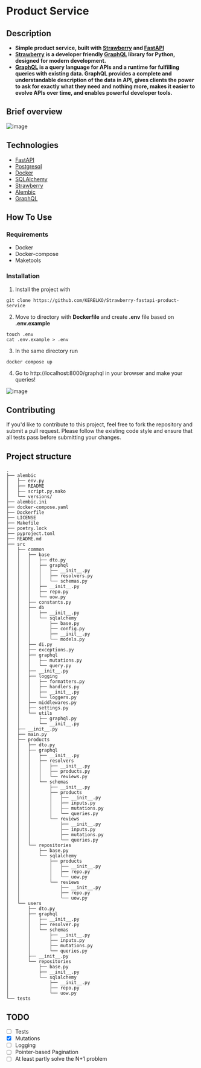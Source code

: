 # Product Service

## Description
- __Simple product service, built with [Strawberry](https://strawberry.rocks/) and [FastAPI](https://fastapi.tiangolo.com/)__  
- __[Strawberry](https://strawberry.rocks/) is a developer friendly [GraphQL](https://graphql.org/) library for Python, designed for modern development.__  
- __[GraphQL](https://graphql.org/) is a query language for APIs and a runtime for fulfilling queries with existing data. GraphQL provides a complete and understandable description of the data in API, gives clients the power to ask for exactly what they need and nothing more, makes it easier to evolve APIs over time, and enables powerful developer tools.__

## Brief overview

![image](https://github.com/KERELKO/Strawberry-fastapi-product-service/assets/89779202/493f4c2e-25ed-462d-b018-822fd7e03169)

## Technologies
- [FastAPI](https://fastapi.tiangolo.com/)
- [Postgresql](https://www.postgresql.org/)
- [Docker](https://www.docker.com/)
- [SQLAlchemy](https://www.sqlalchemy.org/)
- [Strawberry](https://strawberry.rocks/)
- [Alembic](https://alembic.sqlalchemy.org/en/latest/)
- [GraphQL](https://graphql.org/)

## How To Use
### Requirements
- Docker
- Docker-compose
- Maketools
### Installation
1. Install the project with
```
git clone https://github.com/KERELKO/Strawberry-fastapi-product-service
```
2. Move to directory with __Dockerfile__ and create **.env** file based on **.env.example**
```
touch .env
cat .env.example > .env
```
3. In the same directory run
```
docker compose up
```
4. Go to http://localhost:8000/graphql in your browser and make your queries!

![image](https://github.com/KERELKO/Fastapi-Graphql-product-service/assets/89779202/0546bd5c-2e63-4995-a77f-e776faf8ba6f)

## Contributing

If you'd like to contribute to this project, feel free to fork the repository and submit a pull request. Please follow the existing code style and ensure that all tests pass before submitting your changes.

## Project structure
```
.
├── alembic
│   ├── env.py
│   ├── README
│   ├── script.py.mako
│   └── versions/
├── alembic.ini
├── docker-compose.yaml
├── Dockerfile
├── LICENSE
├── Makefile
├── poetry.lock
├── pyproject.toml
├── README.md
├── src
│   ├── common
│   │   ├── base
│   │   │   ├── dto.py
│   │   │   ├── graphql
│   │   │   │   ├── __init__.py
│   │   │   │   ├── resolvers.py
│   │   │   │   └── schemas.py
│   │   │   ├── __init__.py
│   │   │   ├── repo.py
│   │   │   └── uow.py
│   │   ├── constants.py
│   │   ├── db
│   │   │   ├── __init__.py
│   │   │   └── sqlalchemy
│   │   │       ├── base.py
│   │   │       ├── config.py
│   │   │       ├── __init__.py
│   │   │       └── models.py
│   │   ├── di.py
│   │   ├── exceptions.py
│   │   ├── graphql
│   │   │   ├── mutations.py
│   │   │   └── query.py
│   │   ├── __init__.py
│   │   ├── logging
│   │   │   ├── formatters.py
│   │   │   ├── handlers.py
│   │   │   ├── __init__.py
│   │   │   └── loggers.py
│   │   ├── middlewares.py
│   │   ├── settings.py
│   │   └── utils
│   │       ├── graphql.py
│   │       └── __init__.py
│   ├── __init__.py
│   ├── main.py
│   ├── products
│   │   ├── dto.py
│   │   ├── graphql
│   │   │   ├── __init__.py
│   │   │   ├── resolvers
│   │   │   │   ├── __init__.py
│   │   │   │   ├── products.py
│   │   │   │   └── reviews.py
│   │   │   └── schemas
│   │   │       ├── __init__.py
│   │   │       ├── products
│   │   │       │   ├── __init__.py
│   │   │       │   ├── inputs.py
│   │   │       │   ├── mutations.py
│   │   │       │   └── queries.py
│   │   │       └── reviews
│   │   │           ├── __init__.py
│   │   │           ├── inputs.py
│   │   │           ├── mutations.py
│   │   │           └── queries.py
│   │   └── repositories
│   │       ├── base.py
│   │       └── sqlalchemy
│   │           ├── products
│   │           │   ├── __init__.py
│   │           │   ├── repo.py
│   │           │   └── uow.py
│   │           └── reviews
│   │               ├── __init__.py
│   │               ├── repo.py
│   │               └── uow.py
│   └── users
│       ├── dto.py
│       ├── graphql
│       │   ├── __init__.py
│       │   ├── resolver.py
│       │   └── schemas
│       │       ├── __init__.py
│       │       ├── inputs.py
│       │       ├── mutations.py
│       │       └── queries.py
│       ├── __init__.py
│       └── repositories
│           ├── base.py
│           ├── __init__.py
│           └── sqlalchemy
│               ├── __init__.py
│               ├── repo.py
│               └── uow.py
└── tests
```

## TODO
- [ ] Tests
- [x] Mutations
- [ ] Logging
- [ ] Pointer-based Pagination
- [ ] At least partly solve the N+1 problem
